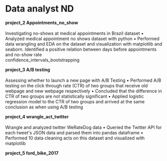 # Data analyst ND
**project_2 Appointments_no_show** <br />
<br />
Investigating no-shows at medical appointments in Brazil dataset
•	Analyzed medical appointment no shows dataset with python
•	Performed data wrangling and EDA on the dataset and visualization with matplotlib and seaborn. Identified a positive relation between days before appointments and no-show rate
<br />
confidence_intervals_bootstrapping

**project_3 A/B testing**<br />
<br />
Assessing whether to launch a new page with A/B Testing 
•	Performed A/B testing on the click through rate (CTR) of two groups that receive old webpage and new webpage respectively
•	Concluded that the difference in CTR of two groups are not statistically significant 
•	Applied logistic regression model to the CTR of two groups and arrived at the same conclusion as when using A/B testing

**project_4 wrangle_act_twitter**<br />
<br />
Wrangle and analyzed twitter WeRateDog data
•	  Queried the Twitter API for each tweet's JSON data and parsed them into pandas dataframe 
•		 Performed 10 data cleaning acts on this dataset and visualized with matplotlib

**project_5 ford_bike_2017**


